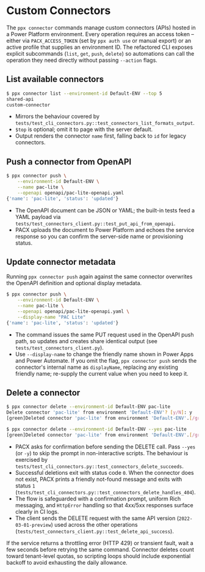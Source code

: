# Custom Connectors

The `ppx connector` commands manage custom connectors (APIs) hosted in a Power Platform
environment. Every operation requires an access token – either via `PACX_ACCESS_TOKEN`
(set by `ppx auth use` or manual export) or an active profile that supplies an
environment ID. The refactored CLI exposes explicit subcommands (`list`, `get`,
`push`, `delete`) so automations can call the operation they need directly without
passing `--action` flags.

## List available connectors

```bash
$ ppx connector list --environment-id Default-ENV --top 5
shared-api
custom-connector
```

* Mirrors the behaviour covered by `tests/test_cli_connectors.py::test_connectors_list_formats_output`.
* `$top` is optional; omit it to page with the server default.
* Output renders the connector `name` first, falling back to `id` for legacy
  connectors.

## Push a connector from OpenAPI

```bash
$ ppx connector push \
    --environment-id Default-ENV \
    --name pac-lite \
    --openapi openapi/pac-lite-openapi.yaml
{'name': 'pac-lite', 'status': 'updated'}
```

* The OpenAPI document can be JSON or YAML; the built-in tests feed a YAML payload via
  `tests/test_connectors_client.py::test_put_api_from_openapi`.
* PACX uploads the document to Power Platform and echoes the service response so you
  can confirm the server-side name or provisioning status.

## Update connector metadata

Running `ppx connector push` again against the same connector overwrites the
OpenAPI definition and optional display metadata.

```bash
$ ppx connector push \
    --environment-id Default-ENV \
    --name pac-lite \
    --openapi openapi/pac-lite-openapi.yaml \
    --display-name "PAC Lite"
{'name': 'pac-lite', 'status': 'updated'}
```

* The command issues the same PUT request used in the OpenAPI push path, so
  updates and creates share identical output (see `tests/test_connectors_client.py`).
* Use `--display-name` to change the friendly name shown in Power Apps and
  Power Automate. If you omit the flag, `ppx connector push` sends the
  connector's internal name as `displayName`, replacing any existing friendly
  name; re-supply the current value when you need to keep it.

## Delete a connector

```bash
$ ppx connector delete --environment-id Default-ENV pac-lite
Delete connector 'pac-lite' from environment 'Default-ENV'? [y/N]: y
[green]Deleted connector 'pac-lite' from environment 'Default-ENV'.[/green]

$ ppx connector delete --environment-id Default-ENV --yes pac-lite
[green]Deleted connector 'pac-lite' from environment 'Default-ENV'.[/green]
```

* PACX asks for confirmation before sending the DELETE call. Pass `--yes` (or
  `-y`) to skip the prompt in non-interactive scripts. The behaviour is exercised
  by `tests/test_cli_connectors.py::test_connectors_delete_succeeds`.
* Successful deletions exit with status code `0`. When the connector does not
  exist, PACX prints a friendly not-found message and exits with status `1`
  (`tests/test_cli_connectors.py::test_connectors_delete_handles_404`).
* The flow is safeguarded with a confirmation prompt, uniform Rich messaging,
  and `HttpError` handling so that 4xx/5xx responses surface clearly in CI logs.
* The client sends the DELETE request with the same API version (`2022-03-01-preview`)
  used across the other operations (`tests/test_connectors_client.py::test_delete_api_success`).

If the service returns a throttling error (HTTP 429) or transient fault, wait a
few seconds before retrying the same command. Connector deletes count toward
tenant-level quotas, so scripting loops should include exponential backoff to
avoid exhausting the daily allowance.
